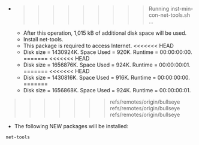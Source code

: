 * >>>>>>>>> Running inst-min-con-net-tools.sh ...
  * After this operation, 1,015 kB of additional disk space will be used.
  * Install net-tools.
  * This package is required to access Internet.
<<<<<<< HEAD
  * Disk size = 1430924K. Space Used = 920K. Runtime = 00:00:00:00.
=======
<<<<<<< HEAD
  * Disk size = 1656876K. Space Used = 924K. Runtime = 00:00:00:01.
=======
<<<<<<< HEAD
  * Disk size = 1430816K. Space Used = 916K. Runtime = 00:00:00:00.
=======
  * Disk size = 1656868K. Space Used = 924K. Runtime = 00:00:00:01.
>>>>>>> refs/remotes/origin/bullseye
>>>>>>> refs/remotes/origin/bullseye
>>>>>>> refs/remotes/origin/bullseye
  * The following NEW packages will be installed:
  ```bash
net-tools
  ```
